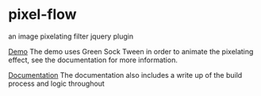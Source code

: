 # pixel-flow
an image pixelating filter jquery plugin

[Demo](http://devnimlos.com/projects/PixelFlow/)
The demo uses Green Sock Tween in order to animate the pixelating effect, see the documentation for more information.

[Documentation](http://devnimlos.com/professional/pixelflow)
The documentation also includes a write up of the build process and logic throughout
